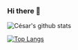 ### Hi there 👋

![César's github stats](https://github-readme-stats.vercel.app/api?username=cesar-vzc)

[![Top Langs](https://github-readme-stats.vercel.app/api/top-langs/?username=cesar-vzc&layout=compact)](https://github.com/cesar-vzc/github-readme-stats)


<!--
**cesar-vzc/cesar-vzc** is a ✨ _special_ ✨ repository because its `README.md` (this file) appears on your GitHub profile.

Here are some ideas to get you started:

- 🔭 I’m currently working on ...
- 🌱 I’m currently learning ...
- 👯 I’m looking to collaborate on ...
- 🤔 I’m looking for help with ...
- 💬 Ask me about ...
- 📫 How to reach me: ...
- 😄 Pronouns: ...
- ⚡ Fun fact: ...
-->
